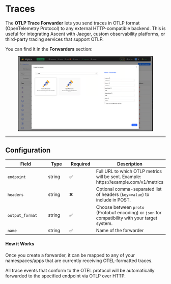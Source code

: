 # Traces

The **OTLP Trace Forwarder** lets you send traces in OTLP format (OpenTelemetry Protocol) to any external HTTP-compatible backend. This is useful for integrating Ascent with Jaeger, custom observability platforms, or third-party tracing services that support OTLP.

You can find it in the **Forwarders** section:

<figure><img src="../../.gitbook/assets/image (733).png" alt=""><figcaption></figcaption></figure>

***



## Configuration

<table><thead><tr><th width="154.4453125">Field</th><th width="82.66015625">Type</th><th width="88.203125">Required</th><th>Description</th></tr></thead><tbody><tr><td><code>endpoint</code></td><td>string</td><td>✅</td><td>Full URL to which OTLP metrics will be sent. Example: https://example.com/v1/metrics</td></tr><tr><td><code>headers</code></td><td>string</td><td>❌</td><td>Optional comma-separated list of headers (<code>key=value</code>) to include in POST.</td></tr><tr><td><code>output_format</code></td><td>string</td><td>✅</td><td>Choose between <code>proto</code> (Protobuf encoding) or <code>json</code> for compatibility with your target system.</td></tr><tr><td><code>name</code></td><td>string</td><td>✅</td><td>Name of the forwarder</td></tr></tbody></table>

#### How it Works

Once you create a forwarder, it can be mapped to any of your namespaces/apps that are currently receiving OTEL-formatted traces.



All trace events that conform to the OTEL protocol will be automatically forwarded to the specified endpoint via OTLP over HTTP.
